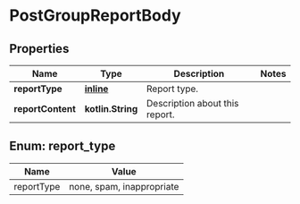 
# PostGroupReportBody

## Properties
Name | Type | Description | Notes
------------ | ------------- | ------------- | -------------
**reportType** | [**inline**](#ReportTypeEnum) | Report type. | 
**reportContent** | **kotlin.String** | Description about this report. | 


<a name="ReportTypeEnum"></a>
## Enum: report_type
Name | Value
---- | -----
reportType | none, spam, inappropriate



